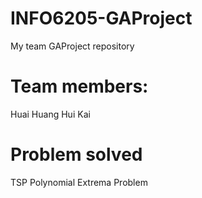 # INFO6205-GAProject
My team GAProject repository
# Team members:
Huai Huang
Hui Kai
# Problem solved
TSP
Polynomial Extrema Problem
